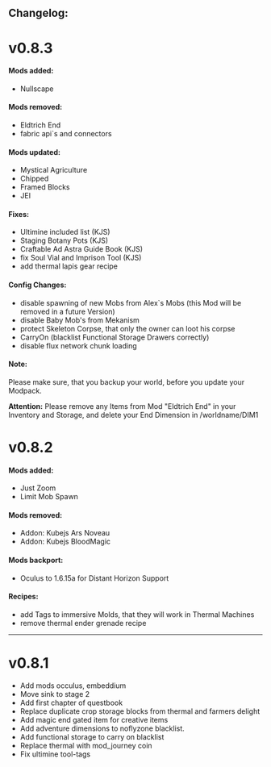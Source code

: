 ## Changelog:

# v0.8.3

#### Mods added:
 - Nullscape


#### Mods removed:
 - Eldtrich End
 - fabric api`s and connectors

#### Mods updated:
 - Mystical Agriculture
 - Chipped
 - Framed Blocks
 - JEI

#### Fixes:
 - Ultimine included list (KJS)
 - Staging Botany Pots (KJS)
 - Craftable Ad Astra Guide Book (KJS)
 - fix Soul Vial and Imprison Tool (KJS)
 - add thermal lapis gear recipe

#### Config Changes:
 - disable spawning of new Mobs from Alex`s Mobs (this Mod will be removed in a future Version)
 - disable Baby Mob's from Mekanism
 - protect Skeleton Corpse, that only the owner can loot his corpse
 - CarryOn (blacklist Functional Storage Drawers correctly)
 - disable flux network chunk loading

#### Note:
 Please make sure, that you backup your world, before you update your Modpack.

 **Attention:** Please remove any Items from Mod "Eldtrich End" in your Inventory and Storage, and delete your End Dimension in /worldname/DIM1



# v0.8.2

#### Mods added:

- Just Zoom
- Limit Mob Spawn

#### Mods removed:

- Addon: Kubejs Ars Noveau
- Addon: Kubejs BloodMagic

#### Mods backport:

- Oculus to 1.6.15a for Distant Horizon Support

#### Recipes:
- add Tags to immersive Molds, that they will work in Thermal Machines
- remove thermal ender grenade recipe

---
# v0.8.1

- Add mods occulus, embeddium
- Move sink to stage 2
- Add first chapter of questbook
- Replace duplicate crop storage blocks from thermal and farmers delight
- Add magic end gated item for creative items
- Add adventure dimensions to noflyzone blacklist.
- Add functional storage to carry on blacklist
- Replace thermal with mod_journey coin
- Fix ultimine tool-tags